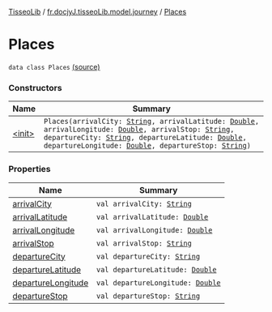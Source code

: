 [TisseoLib](../../index.md) / [fr.docjyJ.tisseoLib.model.journey](../index.md) / [Places](./index.md)

# Places

`data class Places` [(source)](https://github.com/docjyJ/TisseoLib/tree/master/src/main/kotlin/fr/docjyJ/tisseoLib/model/journey/Places.kt#L6)

### Constructors

| Name | Summary |
|---|---|
| [&lt;init&gt;](-init-.md) | `Places(arrivalCity: `[`String`](https://kotlinlang.org/api/latest/jvm/stdlib/kotlin/-string/index.html)`, arrivalLatitude: `[`Double`](https://kotlinlang.org/api/latest/jvm/stdlib/kotlin/-double/index.html)`, arrivalLongitude: `[`Double`](https://kotlinlang.org/api/latest/jvm/stdlib/kotlin/-double/index.html)`, arrivalStop: `[`String`](https://kotlinlang.org/api/latest/jvm/stdlib/kotlin/-string/index.html)`, departureCity: `[`String`](https://kotlinlang.org/api/latest/jvm/stdlib/kotlin/-string/index.html)`, departureLatitude: `[`Double`](https://kotlinlang.org/api/latest/jvm/stdlib/kotlin/-double/index.html)`, departureLongitude: `[`Double`](https://kotlinlang.org/api/latest/jvm/stdlib/kotlin/-double/index.html)`, departureStop: `[`String`](https://kotlinlang.org/api/latest/jvm/stdlib/kotlin/-string/index.html)`)` |

### Properties

| Name | Summary |
|---|---|
| [arrivalCity](arrival-city.md) | `val arrivalCity: `[`String`](https://kotlinlang.org/api/latest/jvm/stdlib/kotlin/-string/index.html) |
| [arrivalLatitude](arrival-latitude.md) | `val arrivalLatitude: `[`Double`](https://kotlinlang.org/api/latest/jvm/stdlib/kotlin/-double/index.html) |
| [arrivalLongitude](arrival-longitude.md) | `val arrivalLongitude: `[`Double`](https://kotlinlang.org/api/latest/jvm/stdlib/kotlin/-double/index.html) |
| [arrivalStop](arrival-stop.md) | `val arrivalStop: `[`String`](https://kotlinlang.org/api/latest/jvm/stdlib/kotlin/-string/index.html) |
| [departureCity](departure-city.md) | `val departureCity: `[`String`](https://kotlinlang.org/api/latest/jvm/stdlib/kotlin/-string/index.html) |
| [departureLatitude](departure-latitude.md) | `val departureLatitude: `[`Double`](https://kotlinlang.org/api/latest/jvm/stdlib/kotlin/-double/index.html) |
| [departureLongitude](departure-longitude.md) | `val departureLongitude: `[`Double`](https://kotlinlang.org/api/latest/jvm/stdlib/kotlin/-double/index.html) |
| [departureStop](departure-stop.md) | `val departureStop: `[`String`](https://kotlinlang.org/api/latest/jvm/stdlib/kotlin/-string/index.html) |
